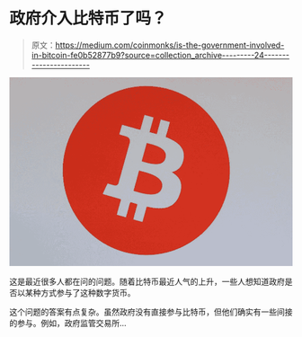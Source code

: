 # 政府介入比特币了吗？

> 原文：<https://medium.com/coinmonks/is-the-government-involved-in-bitcoin-fe0b52877b9?source=collection_archive---------24----------------------->

![](img/8317e41740951df05a5970f03c601a5a.png)

这是最近很多人都在问的问题。随着比特币最近人气的上升，一些人想知道政府是否以某种方式参与了这种数字货币。

这个问题的答案有点复杂。虽然政府没有直接参与比特币，但他们确实有一些间接的参与。例如，政府监管交易所…